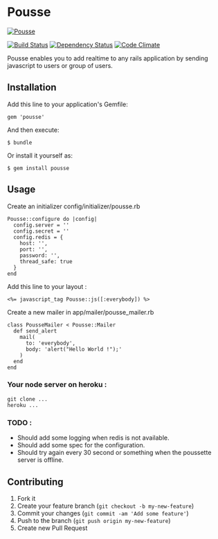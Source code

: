 # Pousse

[![Pousse](http://doc.agorize.com/pousse/poussette.png)](http://github.com/Studyka/pousse)


[![Build Status](https://travis-ci.org/Studyka/pousse.png?branch=master)](https://travis-ci.org/Studyka/pousse)
[![Dependency Status](https://gemnasium.com/Studyka/pousse.png)](https://gemnasium.com/Studyka/pousse)
[![Code Climate](https://codeclimate.com/github/Studyka/pousse.png)](https://codeclimate.com/github/Studyka/pousse)

Pousse enables you to add realtime to any rails application by sending javascript to users or group of users.

## Installation

Add this line to your application's Gemfile:

    gem 'pousse'

And then execute:

    $ bundle

Or install it yourself as:

    $ gem install pousse

## Usage

Create an initializer config/initializer/pousse.rb

```
Pousse::configure do |config|
  config.server = ''
  config.secret = ''
  config.redis = {
    host: '',
    port: '',
    password: '',
    thread_safe: true
  } 
end
```

Add this line to your layout :

```
<%= javascript_tag Pousse::js([:everybody]) %>
```


Create a new mailer in app/mailer/pousse_mailer.rb
```
class PousseMailer < Pousse::Mailer
  def send_alert
    mail(
      to: 'everybody',
      body: 'alert("Hello World !");'
    )
  end
end
```

### Your node server on heroku :

```
git clone ...
heroku ...
```

### TODO :

- Should add some logging when redis is not available.
- Should add some spec for the configuration.
- Should try again every 30 second or something when the poussette server is offline.

## Contributing

1. Fork it
2. Create your feature branch (`git checkout -b my-new-feature`)
3. Commit your changes (`git commit -am 'Add some feature'`)
4. Push to the branch (`git push origin my-new-feature`)
5. Create new Pull Request
